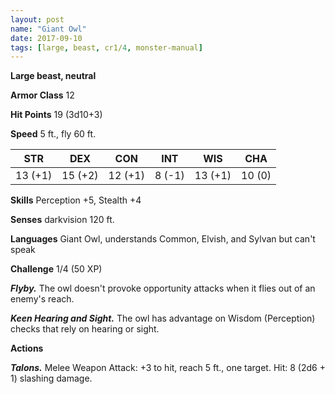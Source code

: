 ```yaml
---
layout: post
name: "Giant Owl"
date: 2017-09-10
tags: [large, beast, cr1/4, monster-manual]
---
```


**Large beast, neutral**

**Armor Class** 12

**Hit Points** 19 (3d10+3)

**Speed** 5 ft., fly 60 ft.

|   STR   |   DEX   |   CON   |   INT   |   WIS   |   CHA   |
|:-----:|:-----:|:-----:|:-----:|:-----:|:-----:|
| 13 (+1) | 15 (+2) | 12 (+1) | 8 (-1) | 13 (+1) | 10 (0) |

**Skills** Perception +5, Stealth +4

**Senses** darkvision 120 ft.

**Languages** Giant Owl, understands Common, Elvish, and Sylvan but can't speak

**Challenge** 1/4 (50 XP)

***Flyby.*** The owl doesn't provoke opportunity attacks when it flies out of an enemy's reach.

***Keen Hearing and Sight.*** The owl has advantage on Wisdom (Perception) checks that rely on hearing or sight.

**Actions**

***Talons.*** Melee Weapon Attack: +3 to hit, reach 5 ft., one target. Hit: 8 (2d6 + 1) slashing damage.

